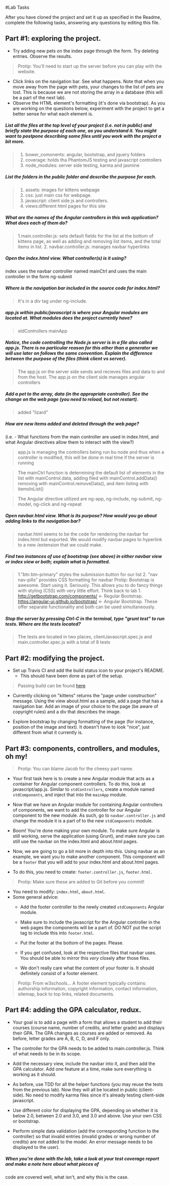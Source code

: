 #Lab Tasks

After you have cloned the project and set it up as specified in the Readme, complete the following tasks, answering any
questions by editing this file. 

## Part #1: exploring the project.

- Try adding new pets on the index page through the form. Try deleting entries. Observe the results. 

> Protip: You'll need to start up the server before you can play with the website.

- Click links on the navigation bar. See what happens. Note that when you move away from the page with pets, your changes to the list of pets are lost. This is because we are not storing the array in a database (this will be a part of the next lab). 
- Observe the HTML element's formatting (it's done via bootstrap). As you are working on the questions below, experiment with the project to get a better sense for what each element is. 

##### List all the files at the top level of your project (i.e. not in public) and briefly state the purpose of each one, as you understand it. You might want to postpone describing some files until you work with the project a bit more. 
>1. bower_comonents: angular, bootstrap, and jquery folders
>2. coverage: holds tha PhantomJS testing and javascript controllers
>3. node_modules: server side testing, karma and jasmine

##### List the folders in the public folder and describe the purpose for each.
>1. assets: images for kittens webpage
>2. css: just main css for webpage.
>3. javascript: client side js and controllers.
>4. views:different html pages for this site

##### What are the names of the Angular controllers in this web application? What does each of them do?
>1.main.controller.js: sets default fields for the list at the bottom of kittens page, as well as adding and removing list items, and the total items in list.
>2. navbar.controller.js: manages navbar hyperlinks

##### Open the index.html view. What controller(s) is it using?
 index uses the navbar controller named mainCtrl and uses the main controller in the form ng-submit

##### Where is the navigation bar included in the source code for index.html? 
>It's in a div tag under ng-include.

##### app.js within public/javascript is where your Angular modules are located at. What modules does the project currently have?
>stdControllers
>mainApp

##### Notice, the code controlling the Node.js server is in a file also called app.js. There is no particular reason for this other than a generator we will use later on follows the same convention. Explain the difference between the purpose of the files (think client vs server).
>The app.js on the server side sends and recieves files and data to and from the host. The app.js on the client side manages angular controllers

##### Add a pet to the array, data (in the appropriate controller). See the change on the web page (you need to reload, but not restart).
>added "lizard"

##### How are new items added and deleted through the web page?
(i.e. - What functions from the main controller are used in index.html, and what Angular directives allow them to interact with the view?)
> app.js is managing the controllers being run bu node and thus when a controller is modified, this will be done in real time if the server is running

> The mainCtrl function is determining the default list of elements in the list with mainControl.data, adding filed with mainControl.addData()
> removing with mainControl.removeData(), and item listing with itemsInList()

> The Angular directive utilized are ng-app, ng-include, ng-submit, ng-model, ng-click and ng-repeat

##### Open navbar.html view. What is its purpose? How would you go about adding links to the navigation bar?
> navbar.html seems to be the code for rendering the navbar for index.html but exported. We would modify navbar.pages
> to hyperlink to a new /extension that we could make.

##### Find two instances of use of bootstrap (see above) in either navbar view or index view or both; explain what is formatted.
>1."btn btn-primary" styles the submission button for our list
>2. "nav nav-pills" provides CSS formatting for navbar
>Protip: Bootstrap is awesome. Start using it. Seriously. This allows you to do fancy things with styling (CSS) with very little effort. Think back to lab 1. http://getbootstrap.com/components/ <- Regular Bootstrap. https://angular-ui.github.io/bootstrap/ <- Angular Bootstrap. These offer separate functionality and both can be used simultaneously.

##### Stop the server by pressing Ctrl-C in the terminal, type "grunt test" to run tests. Where are the tests located?
> The tests are located in two places, clientJavascript.spec.js and main.controller.spec.js with a total of 8 tests

## Part #2: modifying the project.

- Set up Travis CI and add the build status icon to your project's README.
  - This should have been done as part of the setup.

>Passing build can be found [here](https://travis-ci.org/perfettiful/3601-S16-lab3_angular)

- Currently clicking on "kittens" returns the "page under construction" message. Using the view about.html as a sample,
  add a page that has a navigation bar. Add an image of your choice to the page (be aware of copyright rules) and a div
  that describes the image.

- Explore bootstrap by changing formatting of the page (for instance, position of the image and text). It doesn't have
to look "nice", just different from what it currently is.

## Part #3: components, controllers, and modules, oh my!

>Protip: You can blame Jacob for the cheesy part name.

- Your first task here is to create a new Angular module that acts as a container for Angular component controllers. To
 do this, look at javascript/app.js. Similar to `stdControllers`, create a module named `stdComponents`, and inject that
  into the `mainApp` module.

- Now that we have an Angular module for containing Angular controllers of components, we want to add the controller for
 our Angular component to the new module. As such, go to `navbar.controller.js` and change the module it is a part of to
  the new `stdComponents` module.

- Boom! You're done making your own module. To make sure Angular is still working, serve the application (using Grunt),
 and make sure you can still use the navbar on the index.html and about.html pages.

- Now, we are going to go a bit more in depth into this. Using navbar as an example, we want you to make another
component. This component will be a `footer` that you will add to your index.html and about.html pages.

- To do this, you need to create: `footer.controller.js`, `footer.html`.

>Protip: Make sure these are added to Git before you commit!

- You need to modify: `index.html`, `about.html`.
- Some general advice:
  - Add the footer controller to the newly created `stdComponents` Angular module.
  - Make sure to include the javascript for the Angular controller in the web pages the components will be a part of.
   DO NOT put the script tag to include this into `footer.html`.

  - Put the footer at the bottom of the pages. Please.

  - If you get confused, look at the respective files that navbar uses. You should be able to mirror this _very_ closely
   after those files.
  - We don't really care what the content of your footer is. It should definitely consist of a footer element.

>Protip: From w3schools... A footer element typically contains: authorship information, copyright information, contact
information, sitemap, back to top links, related documents.


## Part #4: adding the GPA calculator, redux.
- Your goal is to add a page with a form that allows a student to add their courses (course name, number of credits, and
 letter grade) and displays their GPA. The GPA changes as courses are added or removed. As before, letter grades are A,
  B, C, D, and F only.

- The controller for the GPA needs to be added to main.controller.js. Think of what needs to be in its scope.

- Add the necessary view, include the navbar into it, and then add the GPA calculator. Add one feature at a time, make
sure everything is working as it should.

- As before, use TDD for all the helper functions (you may reuse the tests from the previous lab). Now they will all be
 located in public (client-side). No need to modify karma files since it's already testing client-side javascript.

- Use different color for displaying the GPA, depending on whether it is below 2.0, between 2.0 and 3.0, and 3.0 and
above. Use your own CSS or bootstrap.
- Perform simple data validation (add the corresponding function to the controller) so that invalid entries (invalid
grades or wrong number of credits) are not added to the model. An error message needs to be displayed to the user).


##### When you're done with the lab, take a look at your test coverage report and make a note here about what pieces of
 code are covered well, what isn't, and why this is the case.


